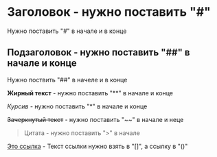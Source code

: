# Заголовок  - нужно поставить "#"
Нyжно поставить "#" в начале и в конце
## Подзаголовок - нужно поставить "##" в начале и конце

Нужно поствить "##" в начеле и в конце

**Жирный текст** - нужно поставить "**" в начале и конце

*Курсив* - нужно поставить "*" в начале и конце

~~Зачеркнутый текст~~ - нужно поставить "~~" в начале и неце

>Цитата - нужно поставить ">" в начале

[Это ссылка](https://texterra.ru/blog/ischerpyvayushchaya-shpargalka-po-sintaksisu-razmetki-markdown-na-zametku-avtoram-veb-razrabotchikam.html?ysclid=l6o58hitb0615709075) - Текст ссылки нужно взять в "[]", а ссылку в "()"